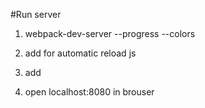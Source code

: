 #Run server
1. webpack-dev-server --progress --colors

2. add <script src="http://localhost:8080/webpack-dev-server.js"></script> for automatic reload js

3. add <script type="text/javascript" src="http://localhost:8080/assets/bundle.js"></script>

4. open localhost:8080 in brouser